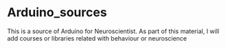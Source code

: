 # Arduino_sources

This is a source of Arduino for Neuroscientist. As part of this material, I will add courses or libraries related with behaviour or neuroscience
